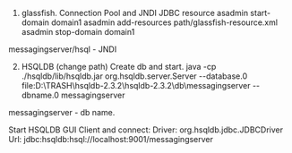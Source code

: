 1. glassfish. Connection Pool and JNDI JDBC resource
asadmin start-domain domain1
asadmin add-resources path/glassfish-resource.xml
asadmin stop-domain domain1

messagingserver/hsql - JNDI

2. HSQLDB (change path)
Create db and start.
java -cp ./hsqldb/lib/hsqldb.jar  org.hsqldb.server.Server --database.0 file:D:\TRASH\hsqldb-2.3.2\hsqldb-2.3.2\db\messagingserver --dbname.0 messagingserver

messagingserver - db name.

Start HSQLDB GUI Client and connect:
Driver: org.hsqldb.jdbc.JDBCDriver
Url: jdbc:hsqldb:hsql://localhost:9001/messagingserver
